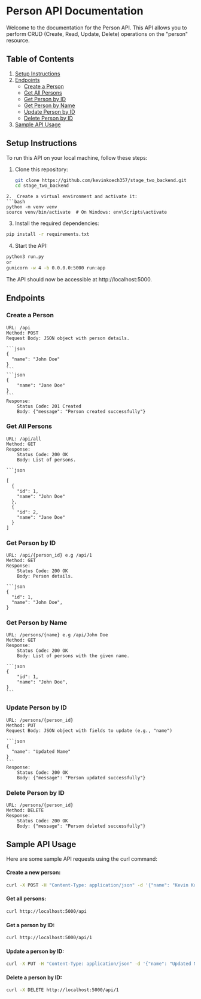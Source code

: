 
# Person API Documentation

Welcome to the documentation for the Person API. This API allows you to perform CRUD (Create, Read, Update, Delete) operations on the "person" resource.

## Table of Contents

1. [Setup Instructions](#setup-instructions)
2. [Endpoints](#endpoints)
   - [Create a Person](#create-a-person)
   - [Get All Persons](#get-all-persons)
   - [Get Person by ID](#get-person-by-id)
   - [Get Person by Name](#get-person-by-name)
   - [Update Person by ID](#update-person-by-id)
   - [Delete Person by ID](#delete-person-by-id)
3. [Sample API Usage](#sample-api-usage)

## Setup Instructions

To run this API on your local machine, follow these steps:

1. Clone this repository:
   ```bash
   git clone https://github.com/kevinkoech357/stage_two_backend.git
   cd stage_two_backend
```
2.  Create a virtual environment and activate it:
```bash
python -m venv venv
source venv/bin/activate  # On Windows: env\Scripts\activate
```
3.  Install the required dependencies:
```bash
pip install -r requirements.txt
```
4.  Start the API:
```bash
python3 run.py
or
gunicorn -w 4 -b 0.0.0.0:5000 run:app
```
The API should now be accessible at http://localhost:5000.

## Endpoints
### Create a Person

    URL: /api
    Method: POST
    Request Body: JSON object with person details.

    ```json
    {
      "name": "John Doe"
    }
    ```
    ```json
    {
        "name": "Jane Doe"
    }
    ```
    Response:
        Status Code: 201 Created
        Body: {"message": "Person created successfully"}
### Get All Persons

    URL: /api/all
    Method: GET
    Response:
        Status Code: 200 OK
        Body: List of persons.

    ```json

    [
      {
        "id": 1,
        "name": "John Doe"
      },
      {
        "id": 2,
        "name": "Jane Doe"
      }
    ]

### Get Person by ID

    URL: /api/{person_id} e.g /api/1
    Method: GET
    Response:
        Status Code: 200 OK
        Body: Person details.

    ```json
    {
      "id": 1,
      "name": "John Doe",
    }

### Get Person by Name

    URL: /persons/{name} e.g /api/John Doe
    Method: GET
    Response:
        Status Code: 200 OK
        Body: List of persons with the given name.

    ```json
    {
        "id": 1,
        "name": "John Doe",
    }
    ```
### Update Person by ID

    URL: /persons/{person_id}
    Method: PUT
    Request Body: JSON object with fields to update (e.g., "name")

    ```json
    {
      "name": "Updated Name"
    }
    ```
    Response:
        Status Code: 200 OK
        Body: {"message": "Person updated successfully"}

### Delete Person by ID

    URL: /persons/{person_id}
    Method: DELETE
    Response:
        Status Code: 200 OK
        Body: {"message": "Person deleted successfully"}

## Sample API Usage

Here are some sample API requests using the curl command:

#### Create a new person:
```bash
curl -X POST -H "Content-Type: application/json" -d '{"name": "Kevin Koech}' http://localhost:5000/api
```
#### Get all persons:
```bash
curl http://localhost:5000/api
```
#### Get a person by ID:
```bash
curl http://localhost:5000/api/1
```
#### Update a person by ID:
```bash
curl -X PUT -H "Content-Type: application/json" -d '{"name": "Updated Name"}' http://localhost:5000/api/1
```
#### Delete a person by ID:
```bash
curl -X DELETE http://localhost:5000/api/1
```
